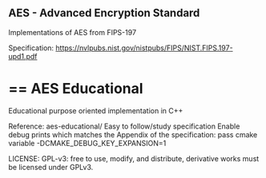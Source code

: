 AES - Advanced Encryption Standard
----------------------------------

Implementations of AES from FIPS-197

Specification: https://nvlpubs.nist.gov/nistpubs/FIPS/NIST.FIPS.197-upd1.pdf

==
AES Educational
==

Educational purpose oriented implementation in C++

Reference: aes-educational/
Easy to follow/study specification
Enable debug prints which matches the Appendix of the specification:
pass cmake variable -DCMAKE_DEBUG_KEY_EXPANSION=1

LICENSE: GPL-v3:
free to use, modify, and distribute, derivative works must be licensed under GPLv3.